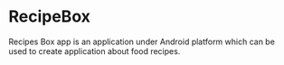 # RecipeBox
 Recipes Box app is an application under Android platform which can be used to create application about food recipes.
